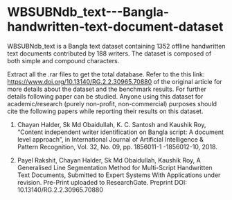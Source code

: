 # WBSUBNdb_text---Bangla-handwritten-text-document-dataset
WBSUBNdb_text is a Bangla text dataset containing 1352 offline handwritten text documents contributed by 188 writers. The dataset is composed of both simple and compound characters.

Extract all the .rar files to get the total database.
Refer to the this link: https://www.doi.org/10.13140/RG.2.2.30965.70880 of the original article for more details about the dataset and the benchmark results. For further details following paper can be studied. Anyone using this dataset for academic/research (purely non-profit, non-commercial) purposes should cite the following papers while reporting their results on this dataset.

1. Chayan Halder, Sk Md Obaidullah, K. C. Santosh and Kaushik Roy, “Content independent writer identification on Bangla script: A document level approach”, in International Journal of Artificial Intelligence & Pattern Recognition, Vol. 32, No. 09, pp. 1856011-1 -1856012-10, 2018.

2. Payel Rakshit, Chayan Halder, Sk Md Obaidullah, Kaushik Roy, A Generalised Line Segmentation Method for Multi-Script Handwritten Text Documents, Submitted to Expert Systems With Applications under revision. Pre-Print uploaded to ResearchGate. Preprint DOI: 10.13140/RG.2.2.30965.70880
